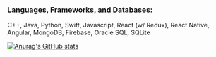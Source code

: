 ### Languages, Frameworks, and Databases: 
C++, Java, Python, Swift, Javascript, React (w/ Redux), React Native, Angular, MongoDB, Firebase, Oracle SQL, SQLite
  

[![Anurag's GitHub stats](https://github-readme-stats.vercel.app/api?username=trinhmatt&count_private=true&show_icons=true&theme=tokyonight&hide=contribs,prs,issues)](https://github.com/anuraghazra/github-readme-stats)

<!--
**trinhmatt/trinhmatt** is a ✨ _special_ ✨ repository because its `README.md` (this file) appears on your GitHub profile.



Here are some ideas to get you started:

- 🔭 I’m currently working on ...
- 🌱 I’m currently learning ...
- 👯 I’m looking to collaborate on ...
- 🤔 I’m looking for help with ...
- 💬 Ask me about ...
- 📫 How to reach me: ...
- 😄 Pronouns: ...
- ⚡ Fun fact: ...
-->
